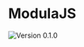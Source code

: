 # ModulaJS

<!-- Version Badge -->
<img src="https://img.shields.io/badge/Version-0.1.0-blue" alt="Version 0.1.0">